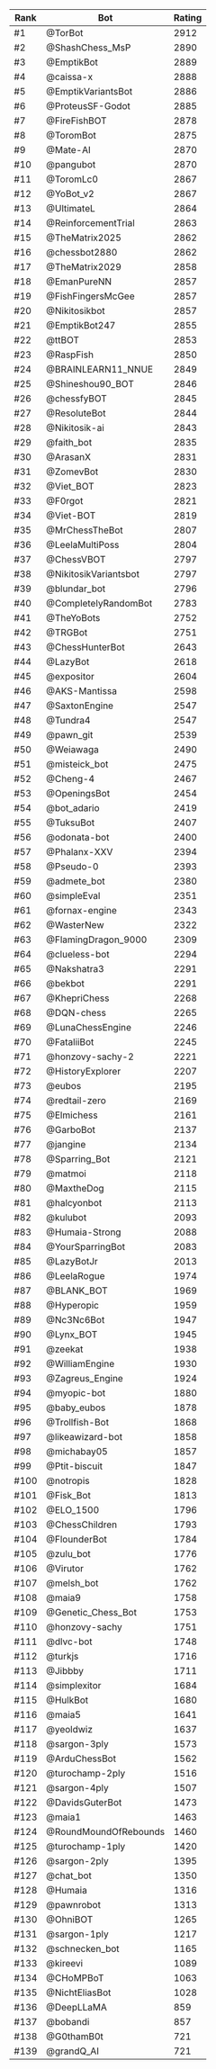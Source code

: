 Rank|Bot|Rating
---|---|---
#1|@TorBot|2912
#2|@ShashChess_MsP|2890
#3|@EmptikBot|2889
#4|@caissa-x|2888
#5|@EmptikVariantsBot|2886
#6|@ProteusSF-Godot|2885
#7|@FireFishBOT|2878
#8|@ToromBot|2875
#9|@Mate-AI|2870
#10|@pangubot|2870
#11|@ToromLc0|2867
#12|@YoBot_v2|2867
#13|@UltimateL|2864
#14|@ReinforcementTrial|2863
#15|@TheMatrix2025|2862
#16|@chessbot2880|2862
#17|@TheMatrix2029|2858
#18|@EmanPureNN|2857
#19|@FishFingersMcGee|2857
#20|@Nikitosikbot|2857
#21|@EmptikBot247|2855
#22|@ttBOT|2853
#23|@RaspFish|2850
#24|@BRAINLEARN11_NNUE|2849
#25|@Shineshou90_BOT|2846
#26|@chessfyBOT|2845
#27|@ResoluteBot|2844
#28|@Nikitosik-ai|2843
#29|@faith_bot|2835
#30|@ArasanX|2831
#31|@ZomevBot|2830
#32|@Viet_BOT|2823
#33|@F0rgot|2821
#34|@Viet-BOT|2819
#35|@MrChessTheBot|2807
#36|@LeelaMultiPoss|2804
#37|@ChessVBOT|2797
#38|@NikitosikVariantsbot|2797
#39|@blundar_bot|2796
#40|@CompletelyRandomBot|2783
#41|@TheYoBots|2752
#42|@TRGBot|2751
#43|@ChessHunterBot|2643
#44|@LazyBot|2618
#45|@expositor|2604
#46|@AKS-Mantissa|2598
#47|@SaxtonEngine|2547
#48|@Tundra4|2547
#49|@pawn_git|2539
#50|@Weiawaga|2490
#51|@misteick_bot|2475
#52|@Cheng-4|2467
#53|@OpeningsBot|2454
#54|@bot_adario|2419
#55|@TuksuBot|2407
#56|@odonata-bot|2400
#57|@Phalanx-XXV|2394
#58|@Pseudo-0|2393
#59|@admete_bot|2380
#60|@simpleEval|2351
#61|@fornax-engine|2343
#62|@WasterNew|2322
#63|@FlamingDragon_9000|2309
#64|@clueless-bot|2294
#65|@Nakshatra3|2291
#66|@bekbot|2291
#67|@KhepriChess|2268
#68|@DQN-chess|2265
#69|@LunaChessEngine|2246
#70|@FataliiBot|2245
#71|@honzovy-sachy-2|2221
#72|@HistoryExplorer|2207
#73|@eubos|2195
#74|@redtail-zero|2169
#75|@Elmichess|2161
#76|@GarboBot|2137
#77|@jangine|2134
#78|@Sparring_Bot|2121
#79|@matmoi|2118
#80|@MaxtheDog|2115
#81|@halcyonbot|2113
#82|@kulubot|2093
#83|@Humaia-Strong|2088
#84|@YourSparringBot|2083
#85|@LazyBotJr|2013
#86|@LeelaRogue|1974
#87|@BLANK_BOT|1969
#88|@Hyperopic|1959
#89|@Nc3Nc6Bot|1947
#90|@Lynx_BOT|1945
#91|@zeekat|1938
#92|@WilliamEngine|1930
#93|@Zagreus_Engine|1924
#94|@myopic-bot|1880
#95|@baby_eubos|1878
#96|@Trollfish-Bot|1868
#97|@likeawizard-bot|1858
#98|@michabay05|1857
#99|@Ptit-biscuit|1847
#100|@notropis|1828
#101|@Fisk_Bot|1813
#102|@ELO_1500|1796
#103|@ChessChildren|1793
#104|@FlounderBot|1784
#105|@zulu_bot|1776
#106|@Virutor|1762
#107|@melsh_bot|1762
#108|@maia9|1758
#109|@Genetic_Chess_Bot|1753
#110|@honzovy-sachy|1751
#111|@dlvc-bot|1748
#112|@turkjs|1716
#113|@Jibbby|1711
#114|@simplexitor|1684
#115|@HulkBot|1680
#116|@maia5|1641
#117|@yeoldwiz|1637
#118|@sargon-3ply|1573
#119|@ArduChessBot|1562
#120|@turochamp-2ply|1516
#121|@sargon-4ply|1507
#122|@DavidsGuterBot|1473
#123|@maia1|1463
#124|@RoundMoundOfRebounds|1460
#125|@turochamp-1ply|1420
#126|@sargon-2ply|1395
#127|@chat_bot|1350
#128|@Humaia|1316
#129|@pawnrobot|1313
#130|@OhniBOT|1265
#131|@sargon-1ply|1217
#132|@schnecken_bot|1165
#133|@kireevi|1089
#134|@CHoMPBoT|1063
#135|@NichtEliasBot|1028
#136|@DeepLLaMA|859
#137|@bobandi|857
#138|@G0thamB0t|721
#139|@grandQ_AI|721
